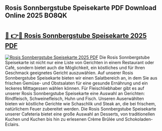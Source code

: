 ## Rosis Sonnbergstube Speisekarte PDF Download Online 2025 BO8QK

# <h2><a href="http://gca7w6.nevu.top/?p=Rosis+Sonnbergstube+Speisekarte">🔗 👉🔴 Rosis Sonnbergstube Speisekarte 2025 PDF</a></h2>

[![Rosis Sonnbergstube Speisekarte 2025 PDF](https://i.imgur.com/dBaPXMq.png)](http://gca7w6.nevu.top/?p=Rosis+Sonnbergstube+Speisekarte)
Die Rosis Sonnbergstube Speisekarte ist nicht nur eine Liste von Gerichten in einem Restaurant oder Café, sondern bietet auch die Möglichkeit, ein köstliches und für Ihren Geschmack geeignetes Gericht auszuwählen. Auf unserer Rosis Sonnbergstube Speisekarte bieten wir einen Salatbereich an, in dem Sie aus frischen Gemüse- und Obstsalaten für eine gesunde Ernährung und ein leckeres Mittagessen wählen können. Für Fleischliebhaber gibt es auf unserer Rosis Sonnbergstube Speisekarte eine Auswahl an Gerichten: Rindfleisch, Schweinefleisch, Huhn und Fisch. Unseren Auserwählten bieten wir köstliche Gerichte wie Schaschlik und Steak an, die bei frischem, natürlichem Feuer zubereitet werden. Die Rosis Sonnbergstube Speisekarte unserer Cafeteria bietet eine große Auswahl an Desserts, von traditionellen Kuchen und Kuchen bis hin zu erlesenen Crème Brûlée und Schokoladen-Eclairs.
